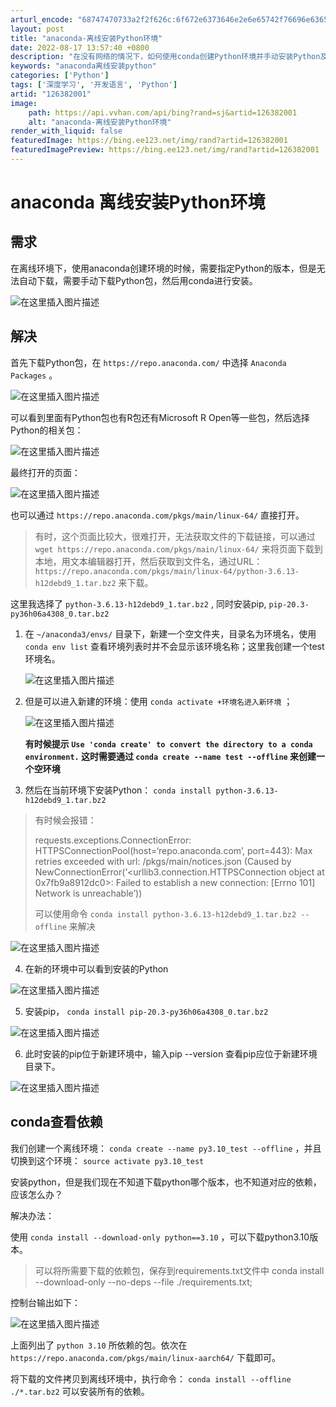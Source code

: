 ```yaml
---
arturl_encode: "68747470733a2f2f626c:6f672e6373646e2e6e65742f76696e63656e745f6475616e2f:61727469636c652f64657461696c732f313236333832303031"
layout: post
title: "anaconda-离线安装Python环境"
date: 2022-08-17 13:57:40 +0800
description: "在没有网络的情况下，如何使用conda创建Python环境并手动安装Python及pip。首先从An"
keywords: "anaconda离线安装python"
categories: ['Python']
tags: ['深度学习', '开发语言', 'Python']
artid: "126382001"
image:
    path: https://api.vvhan.com/api/bing?rand=sj&artid=126382001
    alt: "anaconda-离线安装Python环境"
render_with_liquid: false
featuredImage: https://bing.ee123.net/img/rand?artid=126382001
featuredImagePreview: https://bing.ee123.net/img/rand?artid=126382001
---
```


# anaconda 离线安装Python环境

## 需求

在离线环境下，使用anaconda创建环境的时候，需要指定Python的版本，但是无法自动下载，需要手动下载Python包，然后用conda进行安装。
  
![在这里插入图片描述](https://i-blog.csdnimg.cn/blog_migrate/ffaa52820968235c5a0b6a4056b611b9.png)

## 解决

首先下载Python包，在
`https://repo.anaconda.com/`
中选择
`Anaconda Packages`
。
  
![在这里插入图片描述](https://i-blog.csdnimg.cn/blog_migrate/d8fe169c7d8584b919f524d30459abbc.png)
  
可以看到里面有Python包也有R包还有Microsoft R Open等一些包，然后选择Python的相关包：
  
![在这里插入图片描述](https://i-blog.csdnimg.cn/blog_migrate/49691870ce3a496e543d3a454f1329e4.png)
  
最终打开的页面：
  
![在这里插入图片描述](https://i-blog.csdnimg.cn/blog_migrate/bf2fb9679de796b3fdffbb73c00647c4.png)

也可以通过
`https://repo.anaconda.com/pkgs/main/linux-64/`
直接打开。

> 有时，这个页面比较大，很难打开，无法获取文件的下载链接，可以通过
> `wget https://repo.anaconda.com/pkgs/main/linux-64/`
> 来将页面下载到本地，用文本编辑器打开，然后获取到文件名，通过URL：
> `https://repo.anaconda.com/pkgs/main/linux-64/python-3.6.13-h12debd9_1.tar.bz2`
> 来下载。

这里我选择了
`python-3.6.13-h12debd9_1.tar.bz2`
, 同时安装pip,
`pip-20.3-py36h06a4308_0.tar.bz2`

1. 在
   `~/anaconda3/envs/`
   目录下，新建一个空文件夹，目录名为环境名，使用
   `conda env list`
   查看环境列表时并不会显示该环境名称；这里我创建一个test环境名。
     
   ![在这里插入图片描述](https://i-blog.csdnimg.cn/blog_migrate/9ea1112db73042cd8f0605268ec6be77.png)
2. 但是可以进入新建的环境：使用
   `conda activate +环境名进入新环境`
   ；
     
   ![在这里插入图片描述](https://i-blog.csdnimg.cn/blog_migrate/d2f7f37276cba730a72538afa69596e5.png)
     
   **有时候提示
   `Use 'conda create' to convert the directory to a conda environment.`
   这时需要通过
   `conda create --name test --offline`
   来创建一个空环境**
3. 然后在当前环境下安装Python：
   `conda install python-3.6.13-h12debd9_1.tar.bz2`

> 有时候会报错：
>   
> requests.exceptions.ConnectionError: HTTPSConnectionPool(host=‘repo.anaconda.com’, port=443): Max retries exceeded with url: /pkgs/main/notices.json (Caused by NewConnectionError(‘<urllib3.connection.HTTPSConnection object at 0x7fb9a8912dc0>: Failed to establish a new connection: [Errno 101] Network is unreachable’))
>   
> 可以使用命令
> `conda install python-3.6.13-h12debd9_1.tar.bz2 --offline`
> 来解决

![在这里插入图片描述](https://i-blog.csdnimg.cn/blog_migrate/eeaf9d2f38420f6529461d73a7a914fd.png)
  
4. 在新的环境中可以看到安装的Python
  
![在这里插入图片描述](https://i-blog.csdnimg.cn/blog_migrate/234dbe0cca9f1136761fbfe3b9592851.png)
  
5. 安装pip，
`conda install pip-20.3-py36h06a4308_0.tar.bz2`
  
![在这里插入图片描述](https://i-blog.csdnimg.cn/blog_migrate/e50996b2383c743d73c878633156fe6a.png)
  
6. 此时安装的pip位于新建环境中，输入pip --version 查看pip应位于新建环境目录下。
  
![在这里插入图片描述](https://i-blog.csdnimg.cn/blog_migrate/f79b4593e0946f2e4790667ffb66632c.png)

## conda查看依赖

我们创建一个离线环境：
`conda create --name py3.10_test --offline`
，并且切换到这个环境：
`source activate py3.10_test`

安装python，但是我们现在不知道下载python哪个版本，也不知道对应的依赖，应该怎么办？

解决办法：

使用
`conda install --download-only python==3.10`
，可以下载python3.10版本。

> 可以将所需要下载的依赖包，保存到requirements.txt文件中 conda install --download-only --no-deps --file ./requirements.txt;

控制台输出如下：
  
![在这里插入图片描述](https://i-blog.csdnimg.cn/blog_migrate/9ef021d8d7b68a7a12dd59865f25eae2.png)
  
上面列出了
`python 3.10`
所依赖的包。依次在
`https://repo.anaconda.com/pkgs/main/linux-aarch64/`
下载即可。

将下载的文件拷贝到离线环境中，执行命令：
`conda install --offline ./*.tar.bz2`
可以安装所有的依赖。